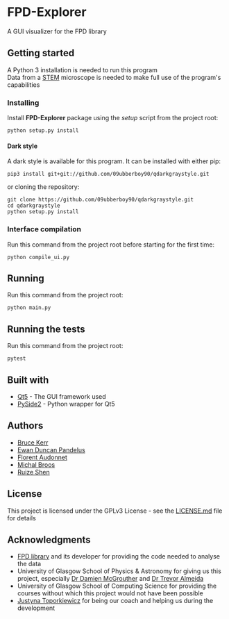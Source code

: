 # FPD-Explorer

A GUI visualizer for the FPD library  

## Getting started

A Python 3 installation is needed to run this program  
Data from a [STEM](https://en.wikipedia.org/wiki/Scanning_transmission_electron_microscopy) microscope is needed to make full use of the program's capabilities

### Installing

Install **FPD-Explorer** package using the *setup* script from the project root:

```shell
python setup.py install
```
#### Dark style
A dark style is available for this program. It can be installed with either pip:

```shell
pip3 install git+git://github.com/09ubberboy90/qdarkgraystyle.git
```
or cloning the repository:

```shell
git clone https://github.com/09ubberboy90/qdarkgraystyle.git
cd qdarkgraystyle
python setup.py install
```

### Interface compilation
Run this command from the project root before starting for the first time:
```shell
python compile_ui.py
```

## Running

Run this command from the project root:

```shell
python main.py
```

## Running the tests

Run this command from the project root:

```shell
pytest
```
## Built with

* [Qt5](https://www.qt.io/) - The GUI framework used
* [PySide2](https://pypi.org/project/PySide2/) - Python wrapper for Qt5


## Authors

* [Bruce Kerr](mailto:2316957k@student.gla.ac.uk)
* [Ewan Duncan Pandelus](mailto:2319069p@student.gla.ac.uk)
* [Florent Audonnet](mailto:2330834a@student.gla.ac.uk)
* [Michal Broos](mailto:2330994b@student.gla.ac.uk)
* [Ruize Shen](mailto:2361590s@student.gla.ac.uk)


## License

This project is licensed under the GPLv3 License - see the [LICENSE.md](LICENSE.md) file for details

## Acknowledgments

* [FPD library](https://gitlab.com/fpdpy/fpd) and its developer for providing the code needed to analyse the data
* University of Glasgow School of Physics & Astronomy for giving us this project, especially [Dr Damien McGrouther](mailto:Damien.McGrouther@glasgow.ac.uk) and [Dr Trevor Almeida](mailto:Trevor.Almeida@glasgow.ac.uk)
* University of Glasgow School of Computing Science for providing the courses without which this project would not have been possible
* [Justyna Toporkiewicz](mailto:2270645t@student.gla.ac.uk) for being our coach and helping us during the development
